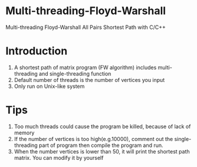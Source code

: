 # Multi-threading-Floyd-Warshall
Multi-threading Floyd-Warshall All Pairs Shortest Path with C/C++
# Introduction
1. A shortest path of matrix program (FW algorithm) includes multi-threading and single-threading function
2. Default number of threads is the number of vertices you input
3. Only run on Unix-like system
# Tips
1. Too much threads could cause the program be killed, because of lack of memory
2. If the number of vertices is too high(e.g.10000), comment out the single-threading part of program then compile the program and run. 
3. When the number vertices is lower than 50, it will print the shortest path matrix. You can modify it by yourself
